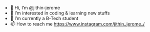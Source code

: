 - 👋 Hi, I’m @jithin-jerome
- 👀 I’m interested in coding & learning new stuffs
- 🌱 I’m currently a B-Tech student
- 📫 How to reach me https://www.instagram.com/jithin_jerome_/  
     
<!---
jithin-jerome/jithin-jerome is a ✨ special ✨ repository because its `README.md` (this file) appears on your GitHub profile.
You can click the Preview link to take a look at your changes.
--->
